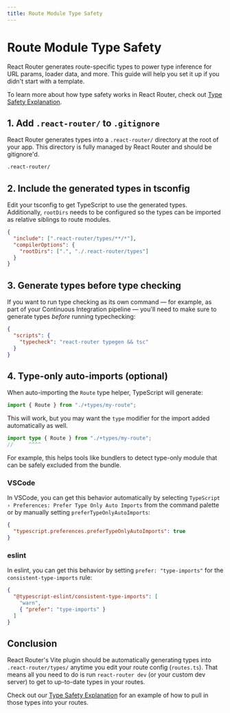 ```yaml
---
title: Route Module Type Safety
---
```


# Route Module Type Safety

React Router generates route-specific types to power type inference for URL params, loader data, and more.
This guide will help you set it up if you didn't start with a template.

To learn more about how type safety works in React Router, check out [Type Safety Explanation](../explanation/type-safety).

## 1. Add `.react-router/` to `.gitignore`

React Router generates types into a `.react-router/` directory at the root of your app. This directory is fully managed by React Router and should be gitignore'd.

```txt
.react-router/
```

## 2. Include the generated types in tsconfig

Edit your tsconfig to get TypeScript to use the generated types. Additionally, `rootDirs` needs to be configured so the types can be imported as relative siblings to route modules.

```json filename=tsconfig.json
{
  "include": [".react-router/types/**/*"],
  "compilerOptions": {
    "rootDirs": [".", "./.react-router/types"]
  }
}
```

## 3. Generate types before type checking

If you want to run type checking as its own command — for example, as part of your Continuous Integration pipeline — you'll need to make sure to generate types _before_ running typechecking:

```json
{
  "scripts": {
    "typecheck": "react-router typegen && tsc"
  }
}
```

## 4. Type-only auto-imports (optional)

When auto-importing the `Route` type helper, TypeScript will generate:

```ts filename=app/routes/my-route.tsx
import { Route } from "./+types/my-route";
```

This will work, but you may want the `type` modifier for the import added automatically as well.

```ts filename=app/routes/my-route.tsx
import type { Route } from "./+types/my-route";
//     ^^^^
```

For example, this helps tools like bundlers to detect type-only module that can be safely excluded from the bundle.

### VSCode

In VSCode, you can get this behavior automatically by selecting `TypeScript › Preferences: Prefer Type Only Auto Imports` from the command palette or by manually setting `preferTypeOnlyAutoImports`:

```json filename=.vscode/settings.json
{
  "typescript.preferences.preferTypeOnlyAutoImports": true
}
```

### eslint

In eslint, you can get this behavior by setting `prefer: "type-imports"` for the `consistent-type-imports` rule:

```json
{
  "@typescript-eslint/consistent-type-imports": [
    "warn",
    { "prefer": "type-imports" }
  ]
}
```

## Conclusion

React Router's Vite plugin should be automatically generating types into `.react-router/types/` anytime you edit your route config (`routes.ts`).
That means all you need to do is run `react-router dev` (or your custom dev server) to get to up-to-date types in your routes.

Check out our [Type Safety Explanation](../explanation/type-safety) for an example of how to pull in those types into your routes.
